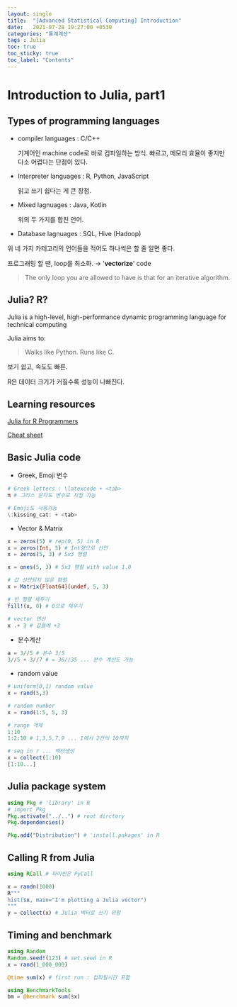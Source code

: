 ```yaml
---
layout: single
title:  "[Advanced Statistical Computing] Introduction"
date:   2021-07-28 19:27:00 +0530
categories: "통계계산"
tags : Julia
toc: true
toc_sticky: true
toc_label: "Contents"
---
```


# Introduction to Julia, part1

## Types of programming languages

- compiler languages : C/C++

    기계어인 machine code로 바로 컴파일하는 방식. 빠르고, 메모리 효율이 좋지만 다소 어렵다는 단점이 있다.

- Interpreter languages : R, Python, JavaScript

    읽고 쓰기 쉽다는 게 큰 장점.

- Mixed lagnuages : Java, Kotlin

    위의 두 가지를 합친 언어. 

- Database lagnuages : SQL, Hive (Hadoop)

위 네 가지 카테고리의 언어들을 적어도 하나씩은 할 줄 알면 좋다.

프로그래밍 할 땐, loop를 최소화. → '**vectorize**' code

> The only loop you are allowed to have is that for an iterative algorithm.

## Julia? R?

Julia is a high-level, high-performance dynamic programming language for technical computing

Julia aims to:

> Walks like Python. Runs like C.

보기 쉽고, 속도도 빠른.

R은 데이터 크기가 커질수록 성능이 나빠진다. 

## Learning resources

[Julia for R Programmers](http://pages.stat.wisc.edu/~bates/JuliaForRProgrammers.pdf)

[Cheat sheet](https://juliadocs.github.io/Julia-Cheat-Sheet/)

## Basic Julia code

- Greek, Emoji 변수

```julia
# Greek letters : \latexcode + <tab>
π # 그리스 문자도 변수로 지정 가능

# Emoji도 사용가능
\:kissing_cat: + <tab>
```

- Vector & Matrix

```julia
x = zeros(5) # rep(0, 5) in R
x = zeros(Int, 5) # Int형으로 선언
x = zeros(5, 3) # 5x3 행렬

x = ones(5, 3) # 5x3 행렬 with value 1.0

# 값 선언되지 않은 행렬
x = Matrix{Float64}(undef, 5, 3)

# 빈 행렬 채우기
fill!(x, 0) # 0으로 채우기

# vector 연산
x .+ 3 # 값들에 +3
```

- 분수계산

```julia
a = 3//5 # 분수 3/5
3//5 + 3//7 # = 36//35 ... 분수 계산도 가능
```

- random value

```julia
# uniform[0,1) random value
x = rand(5,3)

# random number
x = rand(1:5, 5, 3)

# range 객체
1:10
1:2:10 # 1,3,5,7,9 ... 1에서 2칸씩 10까지

# seq in r ... 벡터생성
x = collect(1:10)
[1:10...]
```

## Julia package system

```julia
using Pkg # 'library' in R 
# import Pkg
Pkg.activate("../..") # root dirctory
Pkg.dependencies()

Pkg.add("Distribution") # 'install.pakages' in R
```

## Calling R from Julia

```julia
using RCall # 파이썬은 PyCall

x = randn(1000)
R"""
hist($x, main="I'm plotting a Julia vector")
"""
y = collect(x) # Julia 벡터로 쓰기 위함
```

## Timing and benchmark

```julia
using Random
Random.seed!(123) # set.seed in R
x = rand(1_000_000)

@time sum(x) # first run : 컴파일시간 포함
```

```julia
using BenchmarkTools
bm = @benchmark sum($x)
```